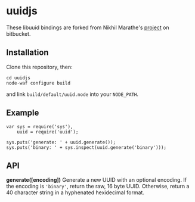 # uuidjs #

These libuuid bindings are forked from Nikhil Marathe's [project][1]
on bitbucket.

## Installation ##

Clone this repository, then:

    cd uuidjs
    node-waf configure build

and link `build/default/uuid.node` into your `NODE_PATH`.

## Example ##

    var sys = require('sys'),
        uuid = require('uuid');

    sys.puts('generate: ' + uuid.generate());
    sys.puts('binary: ' + sys.inspect(uuid.generate('binary')));

## API ##

**generate([encoding])**
Generate a new UUID with an optional encoding.  If the encoding is
`'binary'`, return the raw, 16 byte UUID.  Otherwise, return a 40
character string in a hyphenated hexidecimal format.

[1]: http://bitbucket.org/nikhilm/uuidjs
